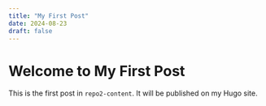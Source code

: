 ```yaml
---
title: "My First Post"
date: 2024-08-23
draft: false
---
```


# Welcome to My First Post

This is the first post in `repo2-content`. It will be published on my Hugo site.
